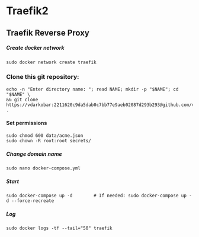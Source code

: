 # Traefik2
## Traefik Reverse Proxy

##### Create docker network
```
sudo docker network create traefik
```
### Clone this git repository:
```
echo -n "Enter directory name: "; read NAME; mkdir -p "$NAME"; cd "$NAME" \
&& git clone https://vdarkobar:2211620c9da5dab0c7bb77e9aeb02087d293b293@github.com/vdarkobar/Traefik2.git .
```
#### Set permissions
```
sudo chmod 600 data/acme.json
sudo chown -R root:root secrets/
```
##### Change domain name
```
sudo nano docker-compose.yml
```
##### Start
```
sudo docker-compose up -d        # If needed: sudo docker-compose up -d --force-recreate
```
##### Log
```
sudo docker logs -tf --tail="50" traefik
```
